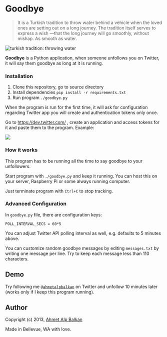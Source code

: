 # Goodbye

> It is a Turkish tradition to throw water behind a vehicle when the loved ones are setting out on a long journey.
> The tradition itself serves to express a wish —that the long journey will go smoothly, without mishap. As smooth as water.

![turkish tradition: throwing water](https://github.com/ahmetalpbalkan/goodbye/raw/master/img/promo.gif)

**Goodbye** is a Python application, when someone unfollows you on Twitter, it will say them goodbye as long at it is running.

### Installation

1. Clone this repository, go to source directory
2. Install dependencies `pip install -r requirements.txt`
3. Run program `./goodbye.py`

When the program is run for the first time, it will ask for configuration regarding Twitter app  you will create and authentication tokens only once.

Go to https://dev.twitter.com/ , create an application and access tokens for it and paste them to the program. Example:

![](http://i.imgur.com/CQPgJaM.png)

### How it works

This program has to be running all the time to say goodbye to your unfollowers.

Start program with `./goodbye.py` and keep it running. You can host this on your server, Raspberry Pi or some always running computer.

Just terminate program with `Ctrl+C` to stop tracking.

### Advanced Configuration

In `goodbye.py` file, there are configuration keys:

    POLL_INTERVAL_SECS = 60*5

You can adjust Twitter API polling interval as well, e.g. defaults to 5 minutes above.

You can customize random goodbye messages by editing `messages.txt` by writing
one message per line. Try to keep each message less than 110 characters.

## Demo

Try following me [`@ahmetalpbalkan`](http://twitter.com/ahmetalpbalkan) on Twitter and unfollow 10 minutes later (works only if I keep this program running).

## Author

Copyright (c) 2013, [Ahmet Alp Balkan](http://ahmetalpbalkan.com)

Made in Bellevue, WA with love.
